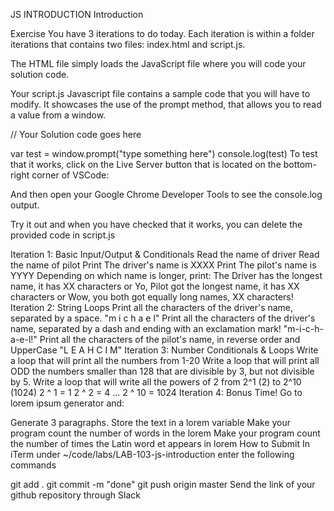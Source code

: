 JS INTRODUCTION
Introduction

Exercise
You have 3 iterations to do today. Each iteration is within a folder iterations that contains two files: index.html and script.js.

The HTML file simply loads the JavaScript file where you will code your solution code.

<!DOCTYPE html>
<html>
  <body>
    <script src="script.js"></script>
  </body>
</html>
Your script.js Javascript file contains a sample code that you will have to modify. It showcases the use of the prompt method, that allows you to read a value from a window.

// Your Solution code goes here

var test = window.prompt("type something here")
console.log(test)
To test that it works, click on the Live Server button that is located on the bottom-right corner of VSCode:

And then open your Google Chrome Developer Tools to see the console.log output.

Try it out and when you have checked that it works, you can delete the provided code in script.js

Iteration 1: Basic Input/Output & Conditionals
Read the name of driver
Read the name of pilot
Print The driver's name is XXXX
Print The pilot's name is YYYY
Depending on which name is longer, print:
The Driver has the longest name, it has XX characters or
Yo, Pilot got the longest name, it has XX characters or
Wow, you both got equally long names, XX characters!
Iteration 2: String Loops
Print all the characters of the driver's name, separated by a space.
"m i c h a e l"
Print all the characters of the driver's name, separated by a dash and ending with an exclamation mark!
"m-i-c-h-a-e-l!"
Print all the characters of the pilot's name, in reverse order and UpperCase
"L E A H C I M"
Iteration 3: Number Conditionals & Loops
Write a loop that will print all the numbers from 1-20
Write a loop that will print all ODD the numbers smaller than 128 that are divisible by 3, but not divisible by 5.
Write a loop that will write all the powers of 2 from 2^1 (2) to 2^10 (1024)
2 ^ 1 = 1
2 ^ 2 = 4
...
2 ^ 10 = 1024
Iteration 4: Bonus Time!
Go to lorem ipsum generator and:

Generate 3 paragraphs. Store the text in a lorem variable
Make your program count the number of words in the lorem
Make your program count the number of times the Latin word et appears in lorem
How to Submit
In iTerm under ~/code/labs/LAB-103-js-introduction enter the following commands

git add .
git commit -m "done"
git push origin master
Send the link of your github repository through Slack